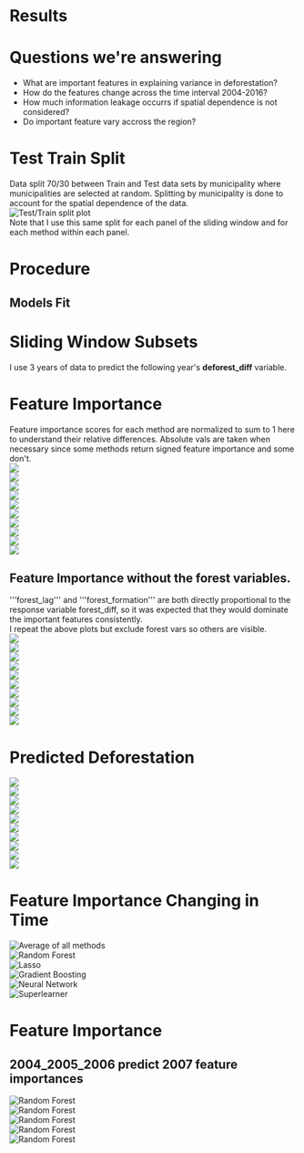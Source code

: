 
Results
=======

# Questions we're answering

- What are important features in explaining variance in deforestation?
- How do the features change across the time interval 2004-2016?
- How much information leakage occurrs if spatial dependence is not considered?
- Do important feature vary accross the region?

# Test Train Split


Data split 70/30 between Train and Test data sets by municipality where municipalities are selected at random. Splitting by municipality is done to account for the spatial dependence of the data.  
![Test/Train split plot](FeatureImportanceResults/2004_2005_2006_PREDICT_2007/EntirePlot.png)  
Note that I use this same split for each panel of the sliding window and for each method within each panel.
# Procedure

## Models Fit

# Sliding Window Subsets
  
I use 3 years of data to predict the  following year's **deforest_diff** variable.
# Feature Importance
  
Feature importance scores for each method are normalized to sum to 1 here to understand their relative differences. Absolute vals are taken when necessary since some methods return signed feature importance and some don't.  
![](FeatureImportanceResults/2004_2005_2006_PREDICT_2007/FeatureImportance/features_all.png)  
![](FeatureImportanceResults/2005_2006_2007_PREDICT_2008/FeatureImportance/features_all.png)  
![](FeatureImportanceResults/2006_2007_2008_PREDICT_2009/FeatureImportance/features_all.png)  
![](FeatureImportanceResults/2007_2008_2009_PREDICT_2010/FeatureImportance/features_all.png)  
![](FeatureImportanceResults/2008_2009_2010_PREDICT_2011/FeatureImportance/features_all.png)  
![](FeatureImportanceResults/2009_2010_2011_PREDICT_2012/FeatureImportance/features_all.png)  
![](FeatureImportanceResults/2010_2011_2012_PREDICT_2013/FeatureImportance/features_all.png)  
![](FeatureImportanceResults/2011_2012_2013_PREDICT_2014/FeatureImportance/features_all.png)  
![](FeatureImportanceResults/2012_2013_2014_PREDICT_2015/FeatureImportance/features_all.png)  
![](FeatureImportanceResults/2013_2014_2015_PREDICT_2016/FeatureImportance/features_all.png)
## Feature Importance without the **forest** variables.
  
'''forest_lag''' and '''forest_formation''' are both directly proportional to the response variable forest_diff, so it was expected that they would dominate the important features consistently.  
I repeat the above plots but exclude forest vars so others are visible.  
![](FeatureImportanceResults/2004_2005_2006_PREDICT_2007/FeatureImportance/features_all_forest_exclude.png)  
![](FeatureImportanceResults/2005_2006_2007_PREDICT_2008/FeatureImportance/features_all_forest_exclude.png)  
![](FeatureImportanceResults/2006_2007_2008_PREDICT_2009/FeatureImportance/features_all_forest_exclude.png)  
![](FeatureImportanceResults/2007_2008_2009_PREDICT_2010/FeatureImportance/features_all_forest_exclude.png)  
![](FeatureImportanceResults/2008_2009_2010_PREDICT_2011/FeatureImportance/features_all_forest_exclude.png)  
![](FeatureImportanceResults/2009_2010_2011_PREDICT_2012/FeatureImportance/features_all_forest_exclude.png)  
![](FeatureImportanceResults/2010_2011_2012_PREDICT_2013/FeatureImportance/features_all_forest_exclude.png)  
![](FeatureImportanceResults/2011_2012_2013_PREDICT_2014/FeatureImportance/features_all_forest_exclude.png)  
![](FeatureImportanceResults/2012_2013_2014_PREDICT_2015/FeatureImportance/features_all_forest_exclude.png)  
![](FeatureImportanceResults/2013_2014_2015_PREDICT_2016/FeatureImportance/features_all_forest_exclude.png)
# Predicted Deforestation
  
![](FeatureImportanceResults/2004_2005_2006_PREDICT_2007/DeforestPlot_all.png)  
![](FeatureImportanceResults/2005_2006_2007_PREDICT_2008/DeforestPlot_all.png)  
![](FeatureImportanceResults/2006_2007_2008_PREDICT_2009/DeforestPlot_all.png)  
![](FeatureImportanceResults/2007_2008_2009_PREDICT_2010/DeforestPlot_all.png)  
![](FeatureImportanceResults/2008_2009_2010_PREDICT_2011/DeforestPlot_all.png)  
![](FeatureImportanceResults/2009_2010_2011_PREDICT_2012/DeforestPlot_all.png)  
![](FeatureImportanceResults/2010_2011_2012_PREDICT_2013/DeforestPlot_all.png)  
![](FeatureImportanceResults/2011_2012_2013_PREDICT_2014/DeforestPlot_all.png)  
![](FeatureImportanceResults/2012_2013_2014_PREDICT_2015/DeforestPlot_all.png)  
![](FeatureImportanceResults/2013_2014_2015_PREDICT_2016/DeforestPlot_all.png)
# Feature Importance Changing in Time
  
![Average of all methods](FeatureImportanceResults/Evolution/evolution_exclude_forest_avg.png)  
![Random Forest](FeatureImportanceResults/Evolution/evolution_exclude_forest_randomforest.png)  
![Lasso](FeatureImportanceResults/Evolution/evolution_exclude_forest_lasso.png)  
![Gradient Boosting](FeatureImportanceResults/Evolution/evolution_exclude_forest_gradientboosting.png)  
![Neural Network](FeatureImportanceResults/Evolution/evolution_exclude_forest_neuralnetwork.png)  
![Superlearner](FeatureImportanceResults/Evolution/evolution_exclude_forest_superlearner.png)
# Feature Importance

## 2004_2005_2006 predict 2007 feature importances
  
![Random Forest](FeatureImportanceResults/2004_2005_2006_PREDICT_2007/FeatureImportance/features_lasso.png)  
![Random Forest](FeatureImportanceResults/2004_2005_2006_PREDICT_2007/FeatureImportance/features_randomforest.png)  
![Random Forest](FeatureImportanceResults/2004_2005_2006_PREDICT_2007/FeatureImportance/features_gradientboosting.png)  
![Random Forest](FeatureImportanceResults/2004_2005_2006_PREDICT_2007/FeatureImportance/features_neuralnetwork.png)  
![Random Forest](FeatureImportanceResults/2004_2005_2006_PREDICT_2007/FeatureImportance/features_superlearner.png)